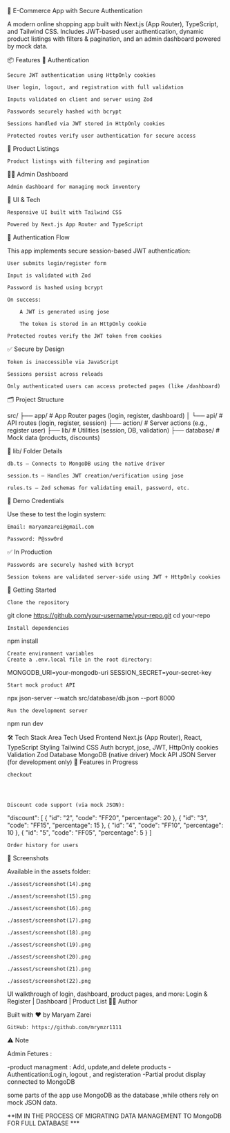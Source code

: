 <!-- # 🛒 E-Commerce App with Secure Authentication

A full-stack modern online shopping app built with **Next.js (App Router)**, **TypeScript**, and **Tailwind CSS**.  
Includes **JWT-based user authentication**, dynamic **product listings with filters & pagination**, and an **admin dashboard** powered by mock data.

> ✅ Perfect for learning secure login systems, frontend/backend integration, and clean project architecture.

---

## 📦 Features

- 🔐 **Secure JWT authentication** using HttpOnly cookies
- 🧾 **Product listings** with filtering and pagination
- 🧑‍💼 **Admin dashboard** for managing mock inventory
- 💨 Responsive UI built with **Tailwind CSS**
- ⚡ Powered by **Next.js App Router** and **TypeScript**

---

## 🧠 Authentication Flow

This app implements secure session-based JWT authentication:

1. User submits login/register form
2. Input is validated with **Zod**
3. Password is hashed using **bcrypt**
4. On success:
   - A JWT is generated using `jose`
   - The token is stored in an **HttpOnly cookie**
5. Protected routes verify the JWT token from cookies

✅ Secure by design:
- Token is inaccessible via JavaScript
- Sessions persist across reloads
- Only authenticated users access protected routes (e.g., `/dashboard`)

---

## 🗂️ Project Structure

src/
├── app/ # App Router pages (login, register, dashboard)
│ └── api/ # API routes (login, register, session)
├── action/ # Server actions (e.g., register user)
├── lib/ # Utilities (session, DB, validation)
├── database/ # Mock data (products, discounts)

yaml
Copy
Edit

---

## 📁 `lib/` Folder Details

- **`db.ts`** – Connects to MongoDB using the native driver  
- **`session.ts`** – Handles JWT creation/verification using `jose`  
- **`rules.ts`** – Zod schemas for validating email, password, etc.

---

## 🧪 Demo Credentials

Use these to test the login system:

Email: maryamzarei@gmail.com
Password: P@ssw0rd

yaml
Copy
Edit

✅ In production:
- Passwords are hashed with `bcrypt`
- Session tokens are validated server-side on every request

---

## 🚀 Getting Started

### 1. Clone the repository
```bash
git clone https://github.com/your-username/your-repo.git
cd your-repo
2. Install dependencies
bash
Copy
Edit
npm install
3. Set environment variables
Create a .env.local file in the root:

ini
Copy
Edit
MONGODB_URI=your-mongodb-uri
SESSION_SECRET=your-secret-key
4. Start mock product API
bash
Copy
Edit
npx json-server --watch src/database/db.json --port 8000
5. Start the development server
bash
Copy
Edit
npm run dev
🛠 Tech Stack
Area	Tech Used
Frontend	Next.js (App Router), React, TypeScript
Styling	Tailwind CSS
Auth	bcrypt, jose, JWT, HttpOnly cookies
Validation	Zod
Database	MongoDB (native driver)
Mock API	JSON Server (for development only)

🔧 In Progress
🛒 Shopping cart & checkout

📧 Email verification and password reset

🔐 Role-based admin access

🎟️ Discount code support from mock JSON:

json
Copy
Edit
"discount": [
  { "id": "2", "code": "FF20", "percentage": 20 },
  { "id": "3", "code": "FF15", "percentage": 15 },
  { "id": "4", "code": "FF10", "percentage": 10 },
  { "id": "5", "code": "FF05", "percentage": 5 }
]
🧾 Order history for users

🙋‍♀️ Author
Built with ❤️ by Maryam Zarei

GitHub: https://github.com/mrymzr1111

./assest/screenshot(14).png
./assest/screenshot(15).png
./assest/screenshot(16).png
./assest/screenshot(16).png
./assest/screenshot(17).png
./assest/screenshot(18).png
./assest/screenshot(19).png
./assest/screenshot(20).png
./assest/screenshot(21).png
./assest/screenshot(22).png -->

🛒 E-Commerce App with Secure Authentication

A modern online shopping app built with Next.js (App Router), TypeScript, and Tailwind CSS. Includes JWT-based user authentication, dynamic product listings with filters & pagination, and an admin dashboard powered by mock data.


📦 Features
🔐 Authentication

    Secure JWT authentication using HttpOnly cookies

    User login, logout, and registration with full validation

    Inputs validated on client and server using Zod

    Passwords securely hashed with bcrypt

    Sessions handled via JWT stored in HttpOnly cookies

    Protected routes verify user authentication for secure access

🧾 Product Listings

    Product listings with filtering and pagination

🧑‍💼 Admin Dashboard

    Admin dashboard for managing mock inventory

💨 UI & Tech

    Responsive UI built with Tailwind CSS

    Powered by Next.js App Router and TypeScript

🔐 Authentication Flow

This app implements secure session-based JWT authentication:

    User submits login/register form

    Input is validated with Zod

    Password is hashed using bcrypt

    On success:

        A JWT is generated using jose

        The token is stored in an HttpOnly cookie

    Protected routes verify the JWT token from cookies

✅ Secure by Design

    Token is inaccessible via JavaScript

    Sessions persist across reloads

    Only authenticated users can access protected pages (like /dashboard)

🗂️ Project Structure

src/
├── app/                   # App Router pages (login, register, dashboard)
│   └── api/               # API routes (login, register, session)
├── action/                # Server actions (e.g., register user)
├── lib/                   # Utilities (session, DB, validation)
├── database/              # Mock data (products, discounts)

📁 lib/ Folder Details

    db.ts – Connects to MongoDB using the native driver

    session.ts – Handles JWT creation/verification using jose

    rules.ts – Zod schemas for validating email, password, etc.

🧪 Demo Credentials

Use these to test the login system:

    Email: maryamzarei@gmail.com

    Password: P@ssw0rd

✅ In Production

    Passwords are securely hashed with bcrypt

    Session tokens are validated server-side using JWT + HttpOnly cookies

🚀 Getting Started

    Clone the repository

git clone https://github.com/your-username/your-repo.git
cd your-repo

    Install dependencies

npm install

    Create environment variables
    Create a .env.local file in the root directory:

MONGODB_URI=your-mongodb-uri
SESSION_SECRET=your-secret-key

    Start mock product API

npx json-server --watch src/database/db.json --port 8000

    Run the development server

npm run dev

🛠 Tech Stack
Area	Tech Used
Frontend	Next.js (App Router), React, TypeScript
Styling	Tailwind CSS
Auth	bcrypt, jose, JWT, HttpOnly cookies
Validation	Zod
Database	MongoDB (native driver)
Mock API	JSON Server (for development only)
🔧 Features in Progress

    checkout

    


    Discount code support (via mock JSON):

"discount": [
  { "id": "2", "code": "FF20", "percentage": 20 },
  { "id": "3", "code": "FF15", "percentage": 15 },
  { "id": "4", "code": "FF10", "percentage": 10 },
  { "id": "5", "code": "FF05", "percentage": 5 }
]

    Order history for users

📸 Screenshots

Available in the assets folder:

    ./assest/screenshot(14).png

    ./assest/screenshot(15).png

    ./assest/screenshot(16).png

    ./assest/screenshot(17).png

    ./assest/screenshot(18).png

    ./assest/screenshot(19).png

    ./assest/screenshot(20).png

    ./assest/screenshot(21).png

    ./assest/screenshot(22).png

UI walkthrough of login, dashboard, product pages, and more:
Login & Register | Dashboard | Product List
🙋‍♀️ Author

Built with ❤️ by Maryam Zarei

    GitHub: https://github.com/mrymzr1111

⚠️ Note
 
Admin Fetures :

-product managment : Add, update,and delete products
-Authentication:Login, logout , and registeration
-Partial produt display connected to MongoDB

some parts of the app use MongoDB as the database ,while others rely on  mock JSON data.

**IM IN THE PROCESS OF MIGRATING DATA MANAGEMENT TO  MongoDB FOR FULL DATABASE ***

